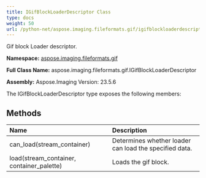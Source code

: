 ```yaml
---
title: IGifBlockLoaderDescriptor Class
type: docs
weight: 50
url: /python-net/aspose.imaging.fileformats.gif/igifblockloaderdescriptor/
---
```


Gif block Loader descriptor.

**Namespace:** [aspose.imaging.fileformats.gif](/imaging/python-net/aspose.imaging.fileformats.gif/)

**Full Class Name:** aspose.imaging.fileformats.gif.IGifBlockLoaderDescriptor

**Assembly:**  Aspose.Imaging Version: 23.5.6

The IGifBlockLoaderDescriptor type exposes the following members:
## **Methods**
|**Name**|**Description**|
| :- | :- |
|can_load(stream_container)|Determines whether loader can load the specified data.|
|load(stream_container, container_palette)|Loads the gif block.|

